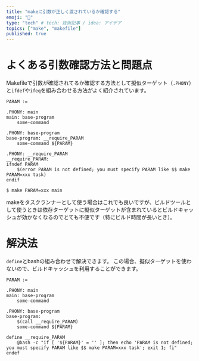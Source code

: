 ```yaml
---
title: "makeに引数が正しく渡されているか確認する"
emoji: "🐰"
type: "tech" # tech: 技術記事 / idea: アイデア
topics: ["make", "makefile"]
published: true
---
```


# よくある引数確認方法と問題点

Makefileで引数が確認されてるか確認する方法として擬似ターゲット（`.PHONY`）と`ifdef`や`ifeq`を組み合わせる方法がよく紹介されています。

```makefile:Makefile
PARAM :=

.PHONY: main
main: base-program
	some-command

.PHONY: base-program
base-program: __require_PARAM
	some-command ${PARAM}

.PHONY: __require_PARAM
__require_PARAM:
ifndef PARAM
	$(error PARAM is not defined; you must specify PARAM like $$ make PARAM=xxx task)
endif
```

```shell
$ make PARAM=xxx main
```

makeをタスクランナーとして使う場合はこれでも良いですが、ビルドツールとして使うときは依存ターゲットに擬似ターゲットが含まれているとビルドキャッシュが効かなくなるのでとても不便です（特にビルド時間が長いとき）。

# 解決法

`define`とbashの組み合わせで解決できます。
この場合、擬似ターゲットを使わないので、ビルドキャッシュを利用することができます。

```makefile:Makefile
PARAM :=

.PHONY: main
main: base-program
	some-command

.PHONY: base-program
base-program: 
	$(call __require_PARAM)
	some-command ${PARAM}

define __require_PARAM
    @bash -c "if [ '${PARAM}' = '' ]; then echo 'PARAM is not defined; you must specify PARAM like $$ make PARAM=xxx task'; exit 1; fi"
endef
```

